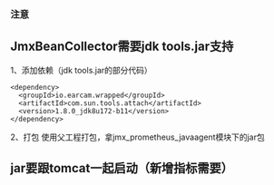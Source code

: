 ### 注意
## JmxBeanCollector需要jdk tools.jar支持
1、添加依赖（jdk tools.jar的部分代码）
```
<dependency>
  <groupId>io.earcam.wrapped</groupId>
  <artifactId>com.sun.tools.attach</artifactId>
  <version>1.8.0_jdk8u172-b11</version>
</dependency>
```
2、打包
使用父工程打包，拿jmx_prometheus_javaagent模块下的jar包

## jar要跟tomcat一起启动（新增指标需要）
